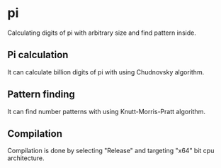 # pi
Calculating digits of pi with arbitrary size and find pattern inside.

## Pi calculation
It can calculate billion digits of pi with using Chudnovsky algorithm.

## Pattern finding
It can find number patterns with using Knutt-Morris-Pratt algorithm.

## Compilation
Compilation is done by selecting "Release" and targeting "x64" bit cpu architecture.
